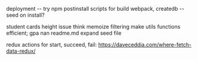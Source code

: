 deployment
-- try npm postinstall scripts for build webpack, createdb
-- seed on install?

student cards height issue
think memoize filtering
make utils functions efficient; gpa nan
readme.md
expand seed file

redux actions for start, succeed, fail: https://daveceddia.com/where-fetch-data-redux/
